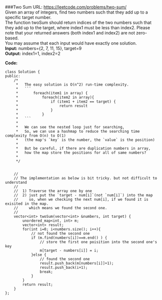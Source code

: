 ###Two Sum
URL: https://leetcode.com/problems/two-sum/</br>
Given an array of integers, find two numbers such that they add up to a specific target number.</br>
The function twoSum should return indices of the two numbers such that they add up to the target, where index1 must be less than index2. Please note that your returned answers (both index1 and index2) are not zero-based.</br>
You may assume that each input would have exactly one solution.</br>
__Input:__ numbers={2, 7, 11, 15}, target=9</br>
__Output:__ index1=1, index2=2

__Code:__

	class Solution {
	public:
	    /*
	     *   The easy solution is O(n^2) run-time complexity.
	     *   ```
	     *       foreach(item1 in array) {
	     *           foreach(item2 in array){
	     *               if (item1 + item2 == target) {
	     *                   return result
	     *               }
	     *           }
	     *   ```
	     *   
	     *   We can see the nested loop just for searching, 
	     *   So, we can use a hashmap to reduce the searching time complexity from O(n) to O(1)
	     *   (the map's `key` is the number, the `value` is the position)
	     *   
	     *   But be careful, if there are duplication numbers in array, 
	     *   how the map store the positions for all of same numbers?
	     *
	     */


	    //
	    // The implementation as below is bit tricky. but not difficult to understand
	    //
	    //  1) Traverse the array one by one
	    //  2) just put the `target - num[i]`(not `num[i]`) into the map
	    //     so, when we checking the next num[i], if we found it is exisited in the map.
	    //     which means we found the second one.
	    //      
	    vector<int> twoSum(vector<int> &numbers, int target) {
	        unordered_map<int, int> m;
	        vector<int> result;
	        for(int i=0; i<numbers.size(); i++){
	            // not found the second one
	            if (m.find(numbers[i])==m.end() ) { 
	                // store the first one poisition into the second one's key
	                m[target - numbers[i]] = i; 
	            }else { 
	                // found the second one
	                result.push_back(m[numbers[i]]+1);
	                result.push_back(i+1);
	                break;
	            }
	        }
	        return result;
	    }
	};